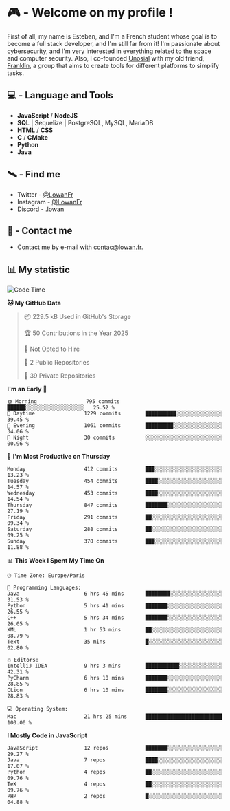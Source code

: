 # 🎮 - Welcome on my profile !
First of all, my name is Esteban, and I'm a French student whose goal is to become a full stack developer, and I'm still far from it!
I'm passionate about cybersecurity, and I'm very interested in everything related to the space and computer security.
Also, I co-founded [Unosial](https://github.com/Unosial) with my old friend, [Franklin](https://github.com/AbaFranklin/), a group that aims to create tools for different platforms to simplify tasks. 



## 💻 - Language and Tools
- **JavaScript** / **NodeJS**
- **SQL** | Sequelize | PostgreSQL, MySQL, MariaDB
- **HTML** / **CSS**
- **C** / **CMake**
- **Python**
- **Java**

## 🛰️ - Find me

 - Twitter - [@LowanFr](https://twitter.com/LowanFr/)
 - Instagram - [@LowanFr](https://instagram.com/LowanFr)
 - Discord -  .lowan
 
## 📡 - Contact me
 - Contact me by e-mail with [contac@lowan.fr](mailto:contact@lowan.fr).

## 📊 My statistic
<!--START_SECTION:waka-->
![Code Time](http://img.shields.io/badge/Code%20Time-1%2C222%20hrs%207%20mins-blue)

**🐱 My GitHub Data** 

> 📦 229.5 kB Used in GitHub's Storage 
 > 
> 🏆 50 Contributions in the Year 2025
 > 
> 🚫 Not Opted to Hire
 > 
> 📜 2 Public Repositories 
 > 
> 🔑 39 Private Repositories 
 > 
**I'm an Early 🐤** 

```text
🌞 Morning                795 commits         ██████░░░░░░░░░░░░░░░░░░░   25.52 % 
🌆 Daytime                1229 commits        ██████████░░░░░░░░░░░░░░░   39.45 % 
🌃 Evening                1061 commits        █████████░░░░░░░░░░░░░░░░   34.06 % 
🌙 Night                  30 commits          ░░░░░░░░░░░░░░░░░░░░░░░░░   00.96 % 
```
📅 **I'm Most Productive on Thursday** 

```text
Monday                   412 commits         ███░░░░░░░░░░░░░░░░░░░░░░   13.23 % 
Tuesday                  454 commits         ████░░░░░░░░░░░░░░░░░░░░░   14.57 % 
Wednesday                453 commits         ████░░░░░░░░░░░░░░░░░░░░░   14.54 % 
Thursday                 847 commits         ███████░░░░░░░░░░░░░░░░░░   27.19 % 
Friday                   291 commits         ██░░░░░░░░░░░░░░░░░░░░░░░   09.34 % 
Saturday                 288 commits         ██░░░░░░░░░░░░░░░░░░░░░░░   09.25 % 
Sunday                   370 commits         ███░░░░░░░░░░░░░░░░░░░░░░   11.88 % 
```


📊 **This Week I Spent My Time On** 

```text
🕑︎ Time Zone: Europe/Paris

💬 Programming Languages: 
Java                     6 hrs 45 mins       ████████░░░░░░░░░░░░░░░░░   31.53 % 
Python                   5 hrs 41 mins       ███████░░░░░░░░░░░░░░░░░░   26.55 % 
C++                      5 hrs 34 mins       ███████░░░░░░░░░░░░░░░░░░   26.05 % 
XML                      1 hr 53 mins        ██░░░░░░░░░░░░░░░░░░░░░░░   08.79 % 
Text                     35 mins             █░░░░░░░░░░░░░░░░░░░░░░░░   02.80 % 

🔥 Editors: 
IntelliJ IDEA            9 hrs 3 mins        ███████████░░░░░░░░░░░░░░   42.31 % 
PyCharm                  6 hrs 10 mins       ███████░░░░░░░░░░░░░░░░░░   28.85 % 
CLion                    6 hrs 10 mins       ███████░░░░░░░░░░░░░░░░░░   28.83 % 

💻 Operating System: 
Mac                      21 hrs 25 mins      █████████████████████████   100.00 % 
```

**I Mostly Code in JavaScript** 

```text
JavaScript               12 repos            ███████░░░░░░░░░░░░░░░░░░   29.27 % 
Java                     7 repos             ████░░░░░░░░░░░░░░░░░░░░░   17.07 % 
Python                   4 repos             ██░░░░░░░░░░░░░░░░░░░░░░░   09.76 % 
TeX                      4 repos             ██░░░░░░░░░░░░░░░░░░░░░░░   09.76 % 
PHP                      2 repos             █░░░░░░░░░░░░░░░░░░░░░░░░   04.88 % 
```




<!--END_SECTION:waka-->
